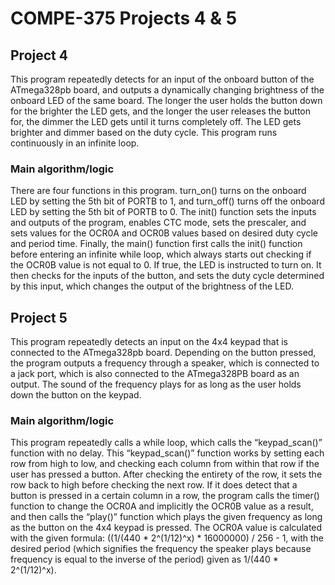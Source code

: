 # COMPE-375 Projects 4 & 5
## Project 4
This program repeatedly detects for an input of the onboard button of the ATmega328pb board, and outputs a dynamically changing brightness of the onboard LED of the same board. The longer the user holds the button down for the brighter the LED gets, and the longer the user releases the button for, the dimmer the LED gets until it turns completely off. The LED gets brighter and dimmer based on the duty cycle. This program runs continuously in an infinite loop.	
### Main algorithm/logic
There are four functions in this program. turn_on() turns on the onboard LED by setting the 5th bit of PORTB to 1, and turn_off() turns off the onboard LED by setting the 5th bit of PORTB to 0. The init() function sets the inputs and outputs of the program, enables CTC mode, sets the prescaler, and sets values for the OCR0A and OCR0B values based on desired duty cycle and period time. Finally, the main() function first calls the init() function before entering an infinite while loop, which always starts out checking if the OCR0B value is not equal to 0. If true, the LED is instructed to turn on. It then checks for the inputs of the button, and sets the duty cycle determined by this input, which changes the output of the brightness of the LED.
## Project 5
This program repeatedly detects an input on the 4x4 keypad that is connected to the ATmega328pb board. Depending on the button pressed, the program outputs a frequency through a speaker, which is connected to a jack port, which is also connected to the ATmega328PB board as an output. The sound of the frequency plays for as long as the user holds down the button on the keypad.
### Main algorithm/logic
This program repeatedly calls a while loop, which calls the “keypad_scan()” function with no delay. This “keypad_scan()” function works by setting each row from high to low, and checking each column from within that row if the user has pressed a button. After checking the entirety of the row, it sets the row back to high before checking the next row. If it does detect that a button is pressed in a certain column in a row, the program calls the timer() function to change the OCR0A and implicitly the OCR0B value as a result, and then calls the “play()” function which plays the given frequency as long as the button on the 4x4 keypad is pressed. The OCR0A value is calculated with the given formula: ((1/(440 * 2^(1/12)^x) * 16000000) / 256 - 1, with the desired period (which signifies the frequency the speaker plays because frequency is equal to the inverse of the period) given as 1/(440 * 2^(1/12)^x).

